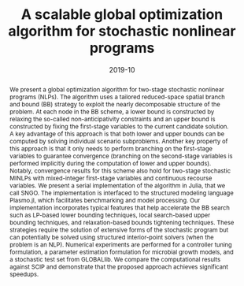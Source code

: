 ---
title: "A scalable global optimization algorithm for stochastic nonlinear programs"
tags: []
authors: ['Yankai Cao', 'Victor M Zavala']
publication_types: []
publication: "*Journal of Global Optimization 75, 393-416*"
abstract: "We present a global optimization algorithm for two-stage stochastic nonlinear programs (NLPs). The algorithm uses a tailored reduced-space spatial branch and bound (BB) strategy to exploit the nearly decomposable structure of the problem. At each node in the BB scheme, a lower bound is constructed by relaxing the so-called non-anticipativity constraints and an upper bound is constructed by fixing the first-stage variables to the current candidate solution. A key advantage of this approach is that both lower and upper bounds can be computed by solving individual scenario subproblems. Another key property of this approach is that it only needs to perform branching on the first-stage variables to guarantee convergence (branching on the second-stage variables is performed implicitly during the computation of lower and upper bounds). Notably, convergence results for this scheme also hold for two-stage stochastic MINLPs with mixed-integer first-stage variables and continuous recourse variables. We present a serial implementation of the algorithm in Julia, that we call SNGO. The implementation is interfaced to the structured modeling language Plasmo.jl, which facilitates benchmarking and model processing. Our implementation incorporates typical features that help accelerate the BB search such as LP-based lower bounding techniques, local search-based upper bounding techniques, and relaxation-based bounds tightening techniques. These strategies require the solution of extensive forms of the stochastic program but can potentially be solved using structured interior-point solvers (when the problem is an NLP). Numerical experiments are performed for a controller tuning formulation, a parameter estimation formulation for microbial growth models, and a stochastic test set from GLOBALlib. We compare the computational results against SCIP and demonstrate that the proposed approach achieves significant speedups."
date: "2019-10"
publishDate: ""
url_pdf: "https://optimization-online.org/wp-content/uploads/2017/08/6164.pdf"
featured: false
projects: []
slides: ""
---